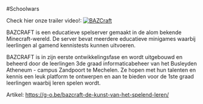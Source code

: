 #Schoolwars

Check hier onze trailer video!:
[![BAZCraft](https://img.youtube.com/vi/GBGEZqXkAUY/0.jpg)](https://www.youtube.com/watch?v=GBGEZqXkAUY)

BAZCRAFT is een educatieve spelserver gemaakt in de alom bekende Minecraft-wereld. De server bevat meerdere educatieve minigames waarbij leerlingen al gamend kennistests kunnen uitvoeren.

BAZCRAFT is in zijn eerste ontwikkelingsfase en wordt uitgebouwd en beheerd door de leerlingen 3de graad informaticabeheer van het Busleyden Atheneum - campus Zandpoort te Mechelen. Ze hopen met hun talenten en kennis een leuk platform te ontwerpen en aan te bieden voor de 1ste graad leerlingen waarbij leren spelen wordt. 

Artikel: https://g-o.be/bazcraft-de-kunst-van-het-spelend-leren/
